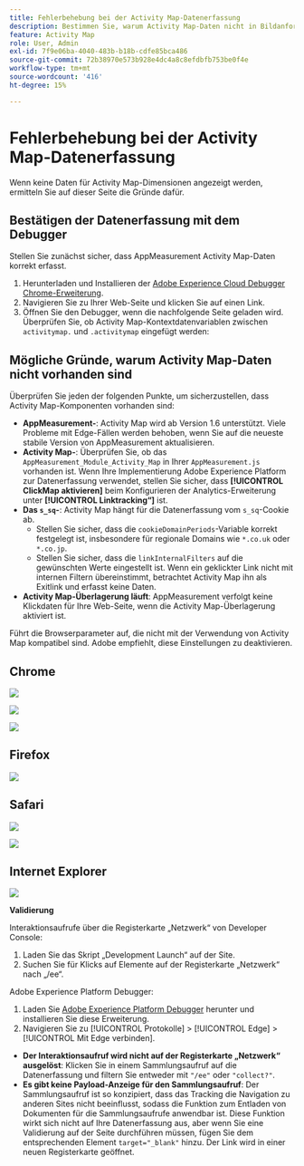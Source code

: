 ```yaml
---
title: Fehlerbehebung bei der Activity Map-Datenerfassung
description: Bestimmen Sie, warum Activity Map-Daten nicht in Bildanforderungen angezeigt werden.
feature: Activity Map
role: User, Admin
exl-id: 7f9e06ba-4040-483b-b18b-cdfe85bca486
source-git-commit: 72b38970e573b928e4dc4a8c8efdbfb753be0f4e
workflow-type: tm+mt
source-wordcount: '416'
ht-degree: 15%

---
```


# Fehlerbehebung bei der Activity Map-Datenerfassung

Wenn keine Daten für Activity Map-Dimensionen angezeigt werden, ermitteln Sie auf dieser Seite die Gründe dafür.

## Bestätigen der Datenerfassung mit dem Debugger

Stellen Sie zunächst sicher, dass AppMeasurement Activity Map-Daten korrekt erfasst.

1. Herunterladen und Installieren der [Adobe Experience Cloud Debugger Chrome-Erweiterung](https://experienceleague.adobe.com/de/docs/experience-platform/debugger/home).
2. Navigieren Sie zu Ihrer Web-Seite und klicken Sie auf einen Link.
3. Öffnen Sie den Debugger, wenn die nachfolgende Seite geladen wird. Überprüfen Sie, ob Activity Map-Kontextdatenvariablen zwischen `activitymap.` und `.activitymap` eingefügt werden:

## Mögliche Gründe, warum Activity Map-Daten nicht vorhanden sind

Überprüfen Sie jeden der folgenden Punkte, um sicherzustellen, dass Activity Map-Komponenten vorhanden sind:

* **AppMeasurement-**: Activity Map wird ab Version 1.6 unterstützt. Viele Probleme mit Edge-Fällen werden behoben, wenn Sie auf die neueste stabile Version von AppMeasurement aktualisieren.
* **Activity Map-**: Überprüfen Sie, ob das `AppMeasurement_Module_Activity_Map` in Ihrer `AppMeasurement.js` vorhanden ist. Wenn Ihre Implementierung Adobe Experience Platform zur Datenerfassung verwendet, stellen Sie sicher, dass **[!UICONTROL ClickMap aktivieren]** beim Konfigurieren der Analytics-Erweiterung unter **[!UICONTROL Linktracking“]** ist.
* **Das `s_sq`-**: Activity Map hängt für die Datenerfassung vom `s_sq`-Cookie ab.
   * Stellen Sie sicher, dass die `cookieDomainPeriods`-Variable korrekt festgelegt ist, insbesondere für regionale Domains wie `*.co.uk` oder `*.co.jp`.
   * Stellen Sie sicher, dass die `linkInternalFilters` auf die gewünschten Werte eingestellt ist. Wenn ein geklickter Link nicht mit internen Filtern übereinstimmt, betrachtet Activity Map ihn als Exitlink und erfasst keine Daten.
* **Activity Map-Überlagerung läuft**: AppMeasurement verfolgt keine Klickdaten für Ihre Web-Seite, wenn die Activity Map-Überlagerung aktiviert ist.

Führt die Browserparameter auf, die nicht mit der Verwendung von Activity Map kompatibel sind. Adobe empfiehlt, diese Einstellungen zu deaktivieren.

## Chrome

![](assets/Chrome1.png)

![](assets/Chrome2.png)

![](assets/Chrome3.png)

## Firefox

![](assets/Firefox.png)

## Safari

![](assets/Safari1.png)

![](assets/Safari2.png)

## Internet Explorer

![](assets/IE1.png)


**Validierung**

Interaktionsaufrufe über die Registerkarte „Netzwerk“ von Developer Console:

1. Laden Sie das Skript „Development Launch“ auf der Site.
1. Suchen Sie für Klicks auf Elemente auf der Registerkarte „Netzwerk“ nach „/ee“.

Adobe Experience Platform Debugger:

1. Laden Sie [Adobe Experience Platform Debugger](https://chromewebstore.google.com/detail/adobe-experience-platform/bfnnokhpnncpkdmbokanobigaccjkpob) herunter und installieren Sie diese Erweiterung.
1. Navigieren Sie zu [!UICONTROL Protokolle] > [!UICONTROL Edge] > [!UICONTROL Mit Edge verbinden].

* **Der Interaktionsaufruf wird nicht auf der Registerkarte „Netzwerk“ ausgelöst**: Klicken Sie in einem Sammlungsaufruf auf die Datenerfassung und filtern Sie entweder mit `"/ee"` oder `"collect?"`.
* **Es gibt keine Payload-Anzeige für den Sammlungsaufruf**: Der Sammlungsaufruf ist so konzipiert, dass das Tracking die Navigation zu anderen Sites nicht beeinflusst, sodass die Funktion zum Entladen von Dokumenten für die Sammlungsaufrufe anwendbar ist. Diese Funktion wirkt sich nicht auf Ihre Datenerfassung aus, aber wenn Sie eine Validierung auf der Seite durchführen müssen, fügen Sie dem entsprechenden Element `target="_blank"` hinzu. Der Link wird in einer neuen Registerkarte geöffnet.
